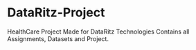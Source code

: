 # DataRitz-Project
HealthCare Project Made for DataRitz Technologies
Contains all Assignments, Datasets and Project.
